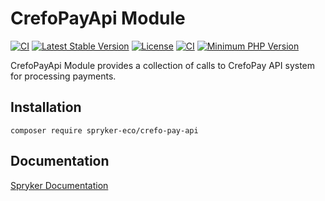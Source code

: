 # CrefoPayApi Module
[![CI](https://github.com/spryker-eco/crefo-pay-api/actions/workflows/ci.yml/badge.svg)](https://github.com/spryker-eco/crefo-pay-api/actions/workflows/ci.yml)
[![Latest Stable Version](https://poser.pugx.org/spryker-eco/crefo-pay-api/v/stable.svg)](https://packagist.org/packages/spryker-eco/crefo-pay-api)
[![License](https://img.shields.io/github/license/spryker-eco/crefo-pay-api.svg?b=master)](https://github.com/spryker-eco/crefo-pay-api)
[![CI](https://scrutinizer-ci.com/g/spryker-eco/crefo-pay-api/badges/build.png?b=master)](https://scrutinizer-ci.com/g/spryker-eco/crefo-pay-api/build-status/master)
[![Minimum PHP Version](https://img.shields.io/badge/php-%3E%3D%207.4-8892BF.svg)](https://php.net/)

CrefoPayApi Module provides a collection of calls to CrefoPay API system for processing payments.

## Installation

```
composer require spryker-eco/crefo-pay-api
```

## Documentation

[Spryker Documentation](https://academy.spryker.com/developing_with_spryker/module_guide/modules.html)
